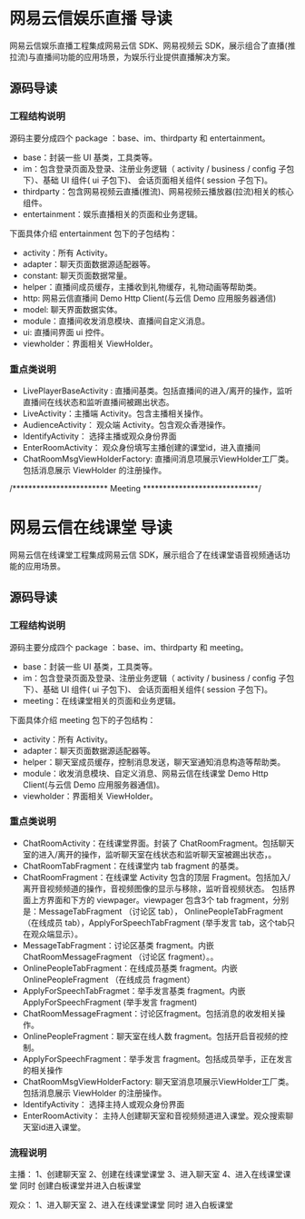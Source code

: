 # 网易云信娱乐直播 导读

网易云信娱乐直播工程集成网易云信 SDK、网易视频云 SDK，展示组合了直播(推拉流)与直播间功能的应用场景，为娱乐行业提供直播解决方案。

## <span id="源码导读"> 源码导读</span>

### 工程结构说明

源码主要分成四个 package ：base、im、thirdparty 和 entertainment。
- base：封装一些 UI 基类，工具类等。
- im：包含登录页面及登录、注册业务逻辑（ activity / business / config 子包下）、基础 UI 组件( ui 子包下)、 会话页面相关组件( session 子包下)。
- thirdparty：包含网易视频云直播(推流)、网易视频云播放器(拉流)相关的核心组件。
- entertainment：娱乐直播相关的页面和业务逻辑。

下面具体介绍 entertainment 包下的子包结构：
- activity：所有 Activity。
- adapter：聊天页面数据源适配器等。
- constant: 聊天页面数据常量。
- helper：直播间成员缓存，主播收到礼物缓存，礼物动画等帮助类。
- http: 网易云信直播间 Demo Http Client(与云信 Demo 应用服务器通信)
- model: 聊天界面数据实体。
- module：直播间收发消息模块、直播间自定义消息。
- ui: 直播间界面 ui 控件。
- viewholder：界面相关 ViewHolder。

### 重点类说明

- LivePlayerBaseActivity : 直播间基类。包括直播间的进入/离开的操作，监听直播间在线状态和监听直播间被踢出状态。
- LiveActivity：主播端 Activity。包含主播相关操作。
- AudienceActivity： 观众端 Activity。包含观众香港操作。
- IdentifyActivity： 选择主播或观众身份界面
- EnterRoomActivity： 观众身份填写主播创建的课堂id，进入直播间
- ChatRoomMsgViewHolderFactory:  直播间消息项展示ViewHolder工厂类。包括消息展示 ViewHolder 的注册操作。


/************************ Meeting *****************************/

# 网易云信在线课堂 导读

网易云信在线课堂工程集成网易云信 SDK，展示组合了在线课堂语音视频通话功能的应用场景。

## <span id="源码导读"> 源码导读</span>

### 工程结构说明

源码主要分成四个 package ：base、im、thirdparty 和 meeting。
- base：封装一些 UI 基类，工具类等。
- im：包含登录页面及登录、注册业务逻辑（ activity / business / config 子包下）、基础 UI 组件( ui 子包下)、 会话页面相关组件( session 子包下)。
- meeting：在线课堂相关的页面和业务逻辑。

下面具体介绍 meeting 包下的子包结构：
- activity：所有 Activity。
- adapter：聊天页面数据源适配器等。
- helper：聊天室成员缓存，控制消息发送，聊天室通知消息构造等帮助类。
- module：收发消息模块、自定义消息、网易云信在线课堂 Demo Http Client(与云信 Demo 应用服务器通信)。
- viewholder：界面相关 ViewHolder。

### 重点类说明

- ChatRoomActivity：在线课堂界面。封装了 ChatRoomFragment。包括聊天室的进入/离开的操作，监听聊天室在线状态和监听聊天室被踢出状态，。
- ChatRoomTabFragment：在线课堂内 tab fragment 的基类。
- ChatRoomFragment：在线课堂 Activity 包含的顶层 Fragment。包括加入/离开音视频频道的操作，音视频图像的显示与移除，监听音视频状态。
包括界面上方界面和下方的 viewpager。viewpager 包含3个 tab fragment，分别是：MessageTabFragment （讨论区 tab）， OnlinePeopleTabFragment （在线成员 tab），ApplyForSpeechTabFragment (举手发言 tab，这个tab只在观众端显示）。
- MessageTabFragment：讨论区基类 fragment。内嵌 ChatRoomMessageFragment （讨论区 fragment）。。
- OnlinePeopleTabFragment：在线成员基类 fragment。内嵌 OnlinePeopleFragment （在线成员 fragment）
- ApplyForSpeechTabFragmet：举手发言基类 fragment。内嵌ApplyForSpeechFragment (举手发言 fragment)
- ChatRoomMessageFragment：讨论区fragment。包括消息的收发相关操作。
- OnlinePeopleFragment：聊天室在线人数 fragment。包括开启音视频的控制。
- ApplyForSpeechFragment：举手发言 fragment。包括成员举手，正在发言的相关操作
- ChatRoomMsgViewHolderFactory:  聊天室消息项展示ViewHolder工厂类。包括消息展示 ViewHolder 的注册操作。
- IdentifyActivity： 选择主持人或观众身份界面
- EnterRoomActivity： 主持人创建聊天室和音视频频道进入课堂。观众搜索聊天室id进入课堂。


### 流程说明

主播：
1、创建聊天室
2、创建在线课堂课堂
3、进入聊天室
4、进入在线课堂课堂 同时 创建白板课堂并进入白板课堂

观众：
1、进入聊天室
2、进入在线课堂课堂 同时 进入白板课堂